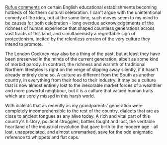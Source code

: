 <!--
.. title: Northern Exposure
.. slug: northern-exposure
.. date: 2007-08-07 06:51:02-05:00
.. tags: imho
.. link: 
.. description: 
.. type: text
-->


[Rufus comments](http://howithappened.com/2007/07/pitmatic.html) on
certain English educational establishments becoming hotbeds of Northern
cultural celebration. I can't argue with the unintentional comedy of the
idea, but at the same time, such moves seem to my mind to be causes for
both celebration - long overdue acknowledgements of the richness of
human experience that shaped countless generations across vast tracts of
this land, and simultaneously a regrettable sign of protectionism,
incited by the relentless erosion of the very culture they intend to
promote.

The London Cockney may also be a thing of the past, but at least they
have been preserved in the minds of the current generation, albeit as
some kind of morbid parody. In contrast, the richness and warmth of
traditional Northern lifestyles is right on the verge of slipping away
silently, if it hasn't already entirely done so. A culture as different
from the South as another country, in everything from their food to
their industry. It may be a culture that is now almost entirely lost to
the inexorable market forces of a wealthier and more powerful neighbour,
but it is a culture that valued human traits which are sorely missed in
this harsh world.

With dialects that as recently as my grandparents' generation were
completely incomprehensible to the rest of the country, dialects that
are as close to ancient tongues as any alive today. A rich and vital
part of this country's history, political struggles, battles fought and
lost, the veritable heartland of the industrial revolution that gave
birth to the modern age - all lost, unappreciated, and almost
unremarked, save for the odd enigmatic reference to whippets and flat
caps.